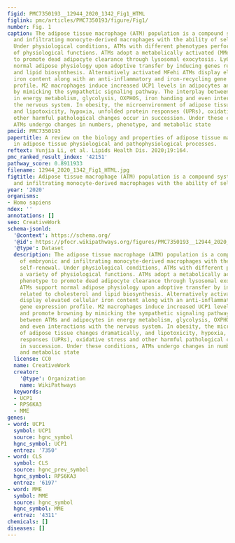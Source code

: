 ```yaml
---
figid: PMC7350193__12944_2020_1342_Fig1_HTML
figlink: pmc/articles/PMC7350193/figure/Fig1/
number: Fig. 1
caption: The adipose tissue macrophage (ATM) population is a compound system of embryonic
  and infiltrating monocyte-derived macrophages with the ability of self-renewal.
  Under physiological conditions, ATMs with different phenotypes perform a variety
  of physiological functions. ATMs adopt a metabolically activated (MMe) phenotype
  to promote dead adipocyte clearance through lysosomal exocytosis. Ly6c ATMs support
  normal adipose physiology upon adoptive transfer by inducing genes related to cholesterol
  and lipid biosynthesis. Alternatively activated MFehi ATMs display elevated cellular
  iron content along with an anti-inflammatory and iron-recycling gene expression
  profile. M2 macrophages induce increased UCP1 levels in adipocytes and promote browning
  by mimicking the sympathetic signaling pathway. The interplay between ATMs and adipocytes
  in energy metabolism, glycolysis, OXPHOS, iron handing and even interactions with
  the nervous system. In obesity, the microenvironment of adipose tissue changes dramatically,
  and lipotoxicity, hypoxia, unfolded protein responses (UPRs), oxidative stress and
  other harmful pathological changes occur in succession. Under these conditions,
  ATMs undergo changes in numbers, phenotype, and metabolic state
pmcid: PMC7350193
papertitle: A review on the biology and properties of adipose tissue macrophages involved
  in adipose tissue physiological and pathophysiological processes.
reftext: Yunjia Li, et al. Lipids Health Dis. 2020;19:164.
pmc_ranked_result_index: '42151'
pathway_score: 0.8911933
filename: 12944_2020_1342_Fig1_HTML.jpg
figtitle: Adipose tissue macrophage (ATM) population is a compound system of embryonic
  and infiltrating monocyte-derived macrophages with the ability of self-renewal
year: '2020'
organisms:
- Homo sapiens
ndex: ''
annotations: []
seo: CreativeWork
schema-jsonld:
  '@context': https://schema.org/
  '@id': https://pfocr.wikipathways.org/figures/PMC7350193__12944_2020_1342_Fig1_HTML.html
  '@type': Dataset
  description: The adipose tissue macrophage (ATM) population is a compound system
    of embryonic and infiltrating monocyte-derived macrophages with the ability of
    self-renewal. Under physiological conditions, ATMs with different phenotypes perform
    a variety of physiological functions. ATMs adopt a metabolically activated (MMe)
    phenotype to promote dead adipocyte clearance through lysosomal exocytosis. Ly6c
    ATMs support normal adipose physiology upon adoptive transfer by inducing genes
    related to cholesterol and lipid biosynthesis. Alternatively activated MFehi ATMs
    display elevated cellular iron content along with an anti-inflammatory and iron-recycling
    gene expression profile. M2 macrophages induce increased UCP1 levels in adipocytes
    and promote browning by mimicking the sympathetic signaling pathway. The interplay
    between ATMs and adipocytes in energy metabolism, glycolysis, OXPHOS, iron handing
    and even interactions with the nervous system. In obesity, the microenvironment
    of adipose tissue changes dramatically, and lipotoxicity, hypoxia, unfolded protein
    responses (UPRs), oxidative stress and other harmful pathological changes occur
    in succession. Under these conditions, ATMs undergo changes in numbers, phenotype,
    and metabolic state
  license: CC0
  name: CreativeWork
  creator:
    '@type': Organization
    name: WikiPathways
  keywords:
  - UCP1
  - RPS6KA3
  - MME
genes:
- word: UCP1
  symbol: UCP1
  source: hgnc_symbol
  hgnc_symbol: UCP1
  entrez: '7350'
- word: CLS
  symbol: CLS
  source: hgnc_prev_symbol
  hgnc_symbol: RPS6KA3
  entrez: '6197'
- word: MME
  symbol: MME
  source: hgnc_symbol
  hgnc_symbol: MME
  entrez: '4311'
chemicals: []
diseases: []
---
```

